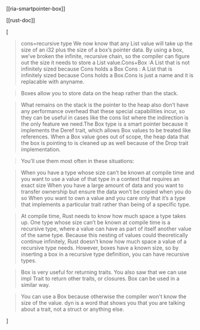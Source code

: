 [[ria-smartpointer-box]]



[[rust-doc]]

[

> cons=recursive type
> We now know that any List value will take up the size of an i32 plus the size of a box’s pointer data. By using a box, we’ve broken the infinite, recursive chain, so the compiler can figure out the size it needs to store a List value.Cons+Box :A List that is not infinitely sized because Cons holds a Box Cons : A List that is infinitely sized because Cons holds a Box.Cons is just a name and it is replacable with anyname.

> Boxes allow you to store data on the heap rather than the stack.

> What remains on the stack is the pointer to the heap also don’t have any performance overhead that these special capabilities incur, so they can be useful in cases like the cons list where the indirection is the only feature we need.The Box<T> type is a smart pointer because it implements the Deref trait, which allows Box<T> values to be treated like references. When a Box<T> value goes out of scope, the heap data that the box is pointing to is cleaned up as well because of the Drop trait implementation.

> You’ll use them most often in these situations:

> When you have a type whose size can’t be known at compile time and you want to use a value of that type in a context that requires an exact size When you have a large amount of data and you want to transfer ownership but ensure the data won’t be copied when you do so When you want to own a value and you care only that it’s a type that implements a particular trait rather than being of a specific type.

> At compile time, Rust needs to know how much space a type takes up. One type whose size can’t be known at compile time is a recursive type, where a value can have as part of itself another value of the same type. Because this nesting of values could theoretically continue infinitely, Rust doesn’t know how much space a value of a recursive type needs.
> However, boxes have a known size, so by inserting a box in a recursive type definition, you can have recursive types.

> Box is very useful for returning traits. You also saw that we can use impl Trait to return other traits, or closures. Box can be used in a similar way. 

> You can use a Box because otherwise the compiler won't know the size of the value. dyn is a word that shows you that you are talking about a trait, not a struct or anything else.

]
